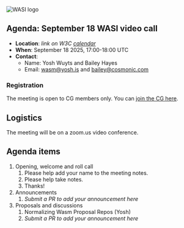 ![WASI logo](https://raw.githubusercontent.com/WebAssembly/WASI/main/WASI.png)

## Agenda: September 18 WASI video call

- **Location**: *link on W3C [calendar](https://www.w3.org/groups/cg/webassembly/calendar/)*
- **When**: September 18 2025, 17:00-18:00 UTC
- **Contact**:
  - Name: Yosh Wuyts and Bailey Hayes
  - Email: wasm@yosh.is and bailey@cosmonic.com

### Registration

The meeting is open to CG members only. You can [join the CG here](https://www.w3.org/community/webassembly/).

## Logistics

The meeting will be on a zoom.us video conference.

## Agenda items

1. Opening, welcome and roll call
    1. Please help add your name to the meeting notes.
    1. Please help take notes.
    1. Thanks!
1. Announcements
    1. _Submit a PR to add your announcement here_
1. Proposals and discussions
    1. Normalizing Wasm Proposal Repos (Yosh)
    1. _Submit a PR to add your announcement here_
